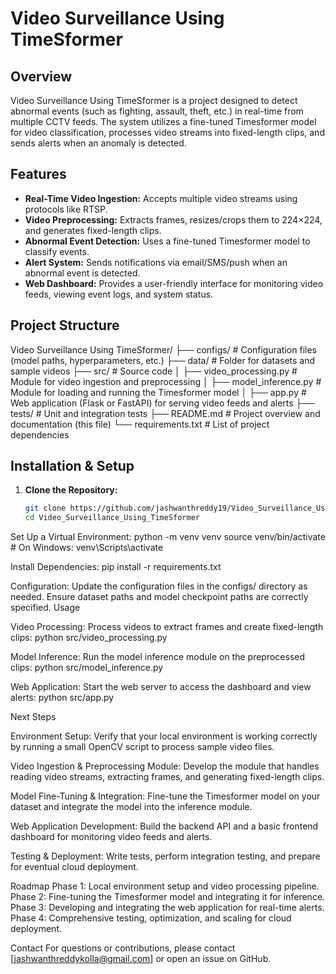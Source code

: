 # Video Surveillance Using TimeSformer

## Overview
Video Surveillance Using TimeSformer is a project designed to detect abnormal events (such as fighting, assault, theft, etc.) in real-time from multiple CCTV feeds. The system utilizes a fine-tuned Timesformer model for video classification, processes video streams into fixed-length clips, and sends alerts when an anomaly is detected.

## Features
- **Real-Time Video Ingestion:** Accepts multiple video streams using protocols like RTSP.
- **Video Preprocessing:** Extracts frames, resizes/crops them to 224×224, and generates fixed-length clips.
- **Abnormal Event Detection:** Uses a fine-tuned Timesformer model to classify events.
- **Alert System:** Sends notifications via email/SMS/push when an abnormal event is detected.
- **Web Dashboard:** Provides a user-friendly interface for monitoring video feeds, viewing event logs, and system status.

## Project Structure
Video Surveillance Using TimeSformer/ ├── configs/ # Configuration files (model paths, hyperparameters, etc.) ├── data/ # Folder for datasets and sample videos ├── src/ # Source code │ ├── video_processing.py # Module for video ingestion and preprocessing │ ├── model_inference.py # Module for loading and running the Timesformer model │ ├── app.py # Web application (Flask or FastAPI) for serving video feeds and alerts ├── tests/ # Unit and integration tests ├── README.md # Project overview and documentation (this file) └── requirements.txt # List of project dependencies

## Installation & Setup

1. **Clone the Repository:**
   ```bash
   git clone https://github.com/jashwanthreddy19/Video_Surveillance_Using_TimeSformer.git
   cd Video_Surveillance_Using_TimeSformer

Set Up a Virtual Environment:
python -m venv venv
source venv/bin/activate   # On Windows: venv\Scripts\activate

Install Dependencies:
pip install -r requirements.txt

Configuration:
Update the configuration files in the configs/ directory as needed.
Ensure dataset paths and model checkpoint paths are correctly specified.
Usage

Video Processing: 
Process videos to extract frames and create fixed-length clips:
python src/video_processing.py

Model Inference: Run the model inference module on the preprocessed clips:
python src/model_inference.py

Web Application: Start the web server to access the dashboard and view alerts:
python src/app.py

Next Steps

Environment Setup:
Verify that your local environment is working correctly by running a small OpenCV script to process sample video files.

Video Ingestion & Preprocessing Module:
Develop the module that handles reading video streams, extracting frames, and generating fixed-length clips.

Model Fine-Tuning & Integration:
Fine-tune the Timesformer model on your dataset and integrate the model into the inference module.

Web Application Development:
Build the backend API and a basic frontend dashboard for monitoring video feeds and alerts.

Testing & Deployment:
Write tests, perform integration testing, and prepare for eventual cloud deployment.

Roadmap
Phase 1: Local environment setup and video processing pipeline.
Phase 2: Fine-tuning the Timesformer model and integrating it for inference.
Phase 3: Developing and integrating the web application for real-time alerts.
Phase 4: Comprehensive testing, optimization, and scaling for cloud deployment.



Contact
For questions or contributions, please contact [jashwanthreddykolla@gmail.com] or open an issue on GitHub.